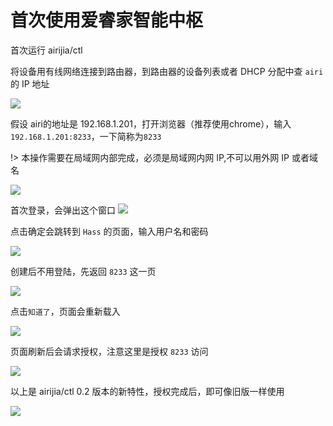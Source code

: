 
# 首次使用爱睿家智能中枢


首次运行 airijia/ctl 


将设备用有线网络连接到路由器，到路由器的设备列表或者 DHCP 分配中查 `airi` 的 IP 地址


![](http://pic.airijia.com/doc/20190703094234.png)


假设 airi的地址是 192.168.1.201，打开浏览器（推荐使用chrome），输入`192.168.1.201:8233`，一下简称为`8233`

!> 本操作需要在局域网内部完成，必须是局域网内网 IP,不可以用外网 IP 或者域名


![](http://pic.airijia.com/doc/20190703094301.png)


首次登录，会弹出这个窗口
![](http://pic.airijia.com/doc/20190703094310.png)


点击确定会跳转到 `Hass` 的页面，输入用户名和密码

![](http://pic.airijia.com/doc/20190703094322.png)



创建后不用登陆，先返回 `8233` 这一页


![](http://pic.airijia.com/doc/20190703094335.png)


点击`知道了`，页面会重新载入


![](http://pic.airijia.com/doc/20190703094348.png)


页面刷新后会请求授权，注意这里是授权 `8233` 访问


![](http://pic.airijia.com/doc/20190703094358.png)


以上是 airijia/ctl 0.2 版本的新特性，授权完成后，即可像旧版一样使用

![](http://pic.airijia.com/doc/20190703094409.png)



